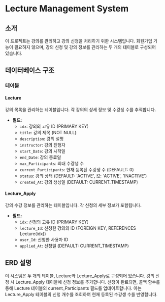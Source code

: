 # Lecture Management System

## 소개
이 프로젝트는 강의를 관리하고 강의 신청을 처리하기 위한 시스템입니다. 회원가입 기능이 필요하지 않으며, 강의 신청 및 강의 정보를 관리하는 두 개의 테이블로 구성되어 있습니다.

## 데이터베이스 구조

### 테이블

#### Lecture
강의 목록을 관리하는 테이블입니다. 각 강의의 상세 정보 및 수강생 수를 추적합니다.

- **필드:**
    - `idx`: 강의의 고유 ID (PRIMARY KEY)
    - `title`: 강의 제목 (NOT NULL)
    - `description`: 강의 설명
    - `instructor`: 강의 진행자
    - `start_Date`: 강의 시작일
    - `end_Date`: 강의 종료일
    - `max_Participants`: 최대 수강생 수
    - `current_Participants`: 현재 등록된 수강생 수 (DEFAULT: 0)
    - `status`: 강의 상태 (DEFAULT: 'ACTIVE', 값: 'ACTIVE', 'INACTIVE')
    - `created_At`: 강의 생성일 (DEFAULT: CURRENT_TIMESTAMP)

#### Lecture_Apply
강의 수강 정보를 관리하는 테이블입니다. 각 신청의 세부 정보가 포함됩니다.

- **필드:**
    - `idx`: 신청의 고유 ID (PRIMARY KEY)
    - `lecture_Id`: 신청한 강의의 ID (FOREIGN KEY, REFERENCES Lecture(idx))
    - `user_Id`: 신청한 사용자 ID
    - `applied_At`: 신청일 (DEFAULT: CURRENT_TIMESTAMP)

## ERD 설명
이 시스템은 두 개의 테이블, Lecture와 Lecture_Apply로 구성되어 있습니다.
강의 신청 시 Lecture_Apply 테이블에 신청 정보를 추가합니다.
신청이 완료되면, 콜백 함수를 통해 Lecture 테이블의 current_Participants 필드를 업데이트합니다.
이는 Lecture_Apply 테이블의 신청 개수를 조회하여 현재 등록된 수강생 수를 반영합니다.
